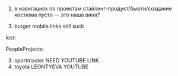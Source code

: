 1. в навигациях по проектам стайлинг-продукт/бьюти/создание костюма пусто — это наша вина?
<!-- 2. close top and bot nav on click everywhere -->
3. burger mobile links still suck
<!-- 4. ticker ends -->
<!-- 5. on not index pages navbar bg-white -->
<!-- 6. new to top -->

lost:

PeopleProjects:

<!-- 1. absolut city-park -->
<!-- 2. you drive -->
3. sportmaster NEED YOUTUBE LINK
4. toyota LEONTYEVA YOUTUBE
<!-- 5. SOKOLOVA BOGORODSKAYA SS 21 -->
<!-- 6. BAIKAL -->
<!-- 7. LEGACY MUSIC -->